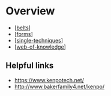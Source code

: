 # Overview

- [[belts]]
- [[forms]]
- [[single-techniques]]
- [[web-of-knowledge]]

## Helpful links

- https://www.kenpotech.net/
- http://www.bakerfamily4.net/kenpo/

[//begin]: # "Autogenerated link references for markdown compatibility"
[belts]: belts "Belts 🥋"
[forms]: forms "forms"
[single-techniques]: single-techniques "Single Techniques"
[web-of-knowledge]: web-of-knowledge "Web of Knowledge"
[//end]: # "Autogenerated link references"
